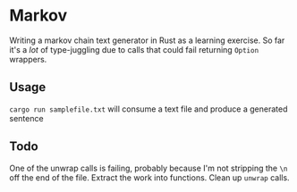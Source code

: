 # Markov

Writing a markov chain text generator in Rust as a learning exercise. So far it's a _lot_ of type-juggling due to calls that could fail returning `Option` wrappers.

## Usage

`cargo run samplefile.txt` will consume a text file and produce a generated sentence

## Todo

One of the unwrap calls is failing, probably because I'm not stripping the `\n` off the end of the file.
Extract the work into functions.
Clean up `unwrap` calls.
